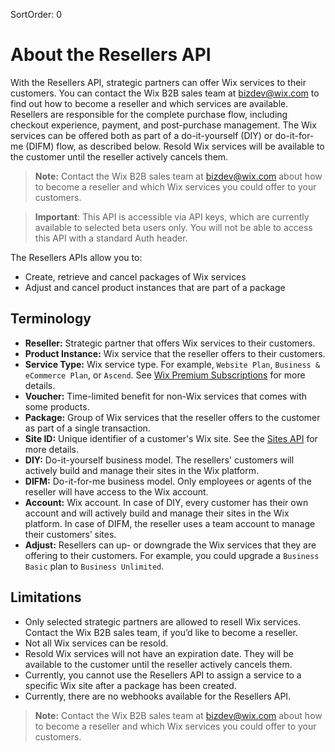 SortOrder: 0
# About the Resellers API

With the Resellers API, strategic partners can offer Wix services to their customers. You can contact the Wix B2B sales team at bizdev@wix.com to find out how to become a reseller and which services are available. Resellers are responsible for the complete purchase flow, including checkout experience, payment, and post-purchase management. The Wix services can be offered both as part of a do-it-yourself (DIY) or do-it-for-me (DIFM) flow, as described below. Resold Wix services will be available to the customer until the reseller actively cancels them.

> **Note:** Contact the Wix B2B sales team at bizdev@wix.com about how to become a reseller and which Wix services you could offer to your customers.  

> **Important**: This API is accessible via API keys, which are currently available to selected beta users only. You will not be able to access this API with a standard Auth header.  
 
The Resellers APIs allow you to:

* Create, retrieve and cancel packages of Wix services
* Adjust and cancel product instances that are part of a package


## Terminology

* **Reseller:** Strategic partner that offers Wix services to their customers.
* **Product Instance:** Wix service that the reseller offers to their customers.
* **Service Type:** Wix service type. For example, `Website Plan`, `Business & eCommerce Plan`, or `Ascend`. See [Wix Premium Subscriptions](/docs/link) for more details.
* **Voucher:** Time-limited benefit for non-Wix services that comes with some products.
* **Package:** Group of Wix services that the reseller offers to the customer as part of a single transaction. 
* **Site ID:** Unique identifier of a customer's Wix site. See the [Sites API](https://dev.wix.com/api/rest/account-level-apis/sites/query-sites) for more details.
* **DIY:** Do-it-yourself business model. The resellers' customers will actively build and manage their sites in the Wix platform.
* **DIFM:** Do-it-for-me business model. Only employees or agents of the reseller will have access to the Wix account.
* **Account:** Wix account. In case of DIY, every customer has their own account and will actively build and manage their sites in the Wix platform. In case of DIFM, the reseller uses a team account to manage their customers’ sites.
* **Adjust:** Resellers can up- or downgrade the Wix services that they are offering to their customers. For example, you could upgrade a `Business Basic` plan to `Business Unlimited`.


## Limitations

* Only selected strategic partners are allowed to resell Wix services. Contact the Wix B2B sales team, if you’d like to become a reseller.
* Not all Wix services can be resold.
* Resold Wix services will not have an expiration date. They will be available to the customer until the reseller actively cancels them.
* Currently, you cannot use the Resellers API to assign a service to a specific Wix site after a package has been created.
* Currently, there are no webhooks available for the Resellers API.

> **Note:** Contact the Wix B2B sales team at bizdev@wix.com about how to become a reseller and which Wix services you could offer to your customers.
